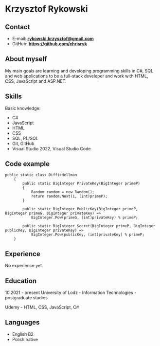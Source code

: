 # Krzysztof Rykowski

## Contact
- E-mail: **rykowski.krzysztof@gmail.com**
- GitHub: **https://github.com/chrisryk**

## About myself
My main goals are learning and developing programming skills in C#, SQL and web applications to be a full-stack develeper and work with HTML, CSS, JavaScript and ASP.NET.

## Skills
Basic knowledge:
- C#
- JavaScript
- HTML
- CSS
- SQL, PL/SQL
- Git, GitHub
- Visual Studio 2022, Visual Studio Code

## Code example

```
public static class DiffieHellman
    {
        public static BigInteger PrivateKey(BigInteger primeP)
        {
            Random random = new Random();
            return random.Next(1, (int)primeP);
        }

        public static BigInteger PublicKey(BigInteger primeP, BigInteger primeG, BigInteger privateKey) =>
            BigInteger.Pow(primeG, (int)privateKey) % primeP;

        public static BigInteger Secret(BigInteger primeP, BigInteger publicKey, BigInteger privateKey) =>
            BigInteger.Pow(publicKey, (int)privateKey) % primeP;
    }
```
## Experience
No experience yet.
## Education
10.2021 - present
University of Lodz - Information Technologies - postgraduate studies

Udemy - HTML, CSS, JavaScript, C#
## Languages
- English B2
- Polish native
